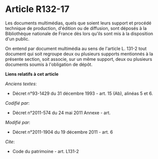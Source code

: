# Article R132-17

Les documents multimédias, quels que soient leurs support et procédé technique de production, d'édition ou de diffusion, sont
déposés à la Bibliothèque nationale de France dès lors qu'ils sont mis à la disposition d'un public.

On entend par document multimédia au sens de l'article L. 131-2 tout document qui soit regroupe deux ou plusieurs supports
mentionnés à la présente section, soit associe, sur un même support, deux ou plusieurs documents soumis à l'obligation de
dépôt.

**Liens relatifs à cet article**

_Anciens textes_:

  - Décret n°93-1429 du 31 décembre 1993 - art. 15 (Ab), alinéas 5 et 6.

_Codifié par_:

  - Décret n°2011-574 du 24 mai 2011 Annexe - art.

_Modifié par_:

  - Décret n°2011-1904 du 19 décembre 2011 - art. 6

_Cite_:

  - Code du patrimoine - art. L131-2

